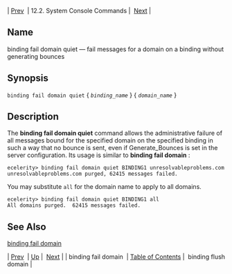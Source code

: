 | [Prev](console_commands.binding_fail_domain)  | 12.2. System Console Commands |  [Next](console_commands.binding_flush_domain.php) |

<a name="console_commands.binding_fail_domain_quiet"></a>
## Name

binding fail domain quiet — fail messages for a domain on a binding without generating bounces

## Synopsis

`binding fail domain quiet` { *`binding_name`* } { *`domain_name`* }

<a name="idp15438096"></a>
## Description

The **binding fail domain quiet**                   command allows the administrative failure of all messages bound for the specified domain on the specified binding in such a way that no bounce is sent, even if Generate_Bounces is set in the server configuration. Its usage is similar to **binding fail domain** :

```
ecelerity> binding fail domain quiet BINDING1 unresolvableproblems.com
unresolvableproblems.com purged, 62415 messages failed.
```

You may substitute `all` for the domain name to apply to all domains.

```
ecelerity> binding fail domain quiet BINDING1 all
All domains purged.  62415 messages failed.
```
<a name="idp15443024"></a>
## See Also

[binding fail domain](console_commands.binding_fail_domain "binding fail domain")

| [Prev](console_commands.binding_fail_domain)  | [Up](console.commands.non-module.php) |  [Next](console_commands.binding_flush_domain.php) |
| binding fail domain  | [Table of Contents](index) |  binding flush domain |
